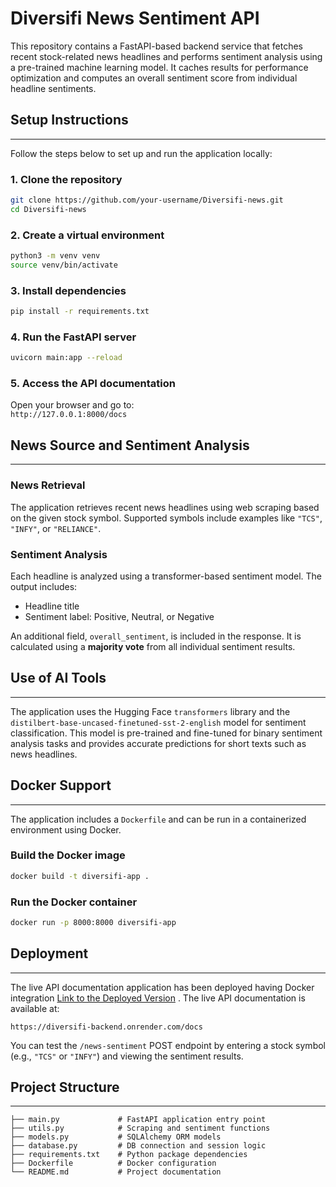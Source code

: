 # Diversifi News Sentiment API

This repository contains a FastAPI-based backend service that fetches recent stock-related news headlines and performs sentiment analysis using a pre-trained machine learning model. It caches results for performance optimization and computes an overall sentiment score from individual headline sentiments.


## Setup Instructions
---

Follow the steps below to set up and run the application locally:

### 1. Clone the repository

```bash
git clone https://github.com/your-username/Diversifi-news.git
cd Diversifi-news
```

### 2. Create a virtual environment

```bash
python3 -m venv venv
source venv/bin/activate
```

### 3. Install dependencies

```bash
pip install -r requirements.txt
```

### 4. Run the FastAPI server

```bash
uvicorn main:app --reload
```

### 5. Access the API documentation

Open your browser and go to:  
`http://127.0.0.1:8000/docs`


## News Source and Sentiment Analysis
---

### News Retrieval

The application retrieves recent news headlines using web scraping based on the given stock symbol. Supported symbols include examples like `"TCS"`, `"INFY"`, or `"RELIANCE"`.

### Sentiment Analysis

Each headline is analyzed using a transformer-based sentiment model. The output includes:

- Headline title
- Sentiment label: Positive, Neutral, or Negative

An additional field, `overall_sentiment`, is included in the response. It is calculated using a **majority vote** from all individual sentiment results.


## Use of AI Tools
---

The application uses the Hugging Face `transformers` library and the `distilbert-base-uncased-finetuned-sst-2-english` model for sentiment classification. This model is pre-trained and fine-tuned for binary sentiment analysis tasks and provides accurate predictions for short texts such as news headlines.


## Docker Support
---

The application includes a `Dockerfile` and can be run in a containerized environment using Docker.

### Build the Docker image

```bash
docker build -t diversifi-app .
```

### Run the Docker container

```bash
docker run -p 8000:8000 diversifi-app
```


## Deployment
---

The live API documentation application has been deployed having Docker integration [Link to the Deployed Version](https://diversifi-backend.onrender.com/docs) . The live API documentation is available at:

```
https://diversifi-backend.onrender.com/docs
```

You can test the `/news-sentiment` POST endpoint by entering a stock symbol (e.g., `"TCS"` or `"INFY"`) and viewing the sentiment results.


## Project Structure
---

```
├── main.py             # FastAPI application entry point
├── utils.py            # Scraping and sentiment functions
├── models.py           # SQLAlchemy ORM models
├── database.py         # DB connection and session logic
├── requirements.txt    # Python package dependencies
├── Dockerfile          # Docker configuration
└── README.md           # Project documentation
```
